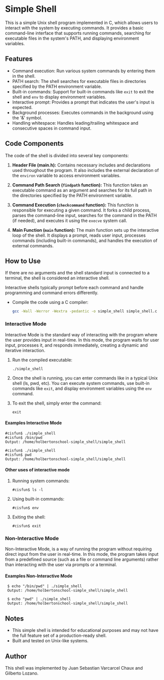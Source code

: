 # Simple Shell

This is a simple Unix shell program implemented in C, which allows users to interact with the system by executing commands. It provides a basic command-line interface that supports running commands, searching for executable files in the system's PATH, and displaying environment variables.

## Features

- Command execution: Run various system commands by entering them in the shell.
- PATH search: The shell searches for executable files in directories specified by the PATH environment variable.
- Built-in commands: Support for built-in commands like `exit` to exit the shell and `env` to display environment variables.
- Interactive prompt: Provides a prompt that indicates the user's input is expected.
- Background processes: Executes commands in the background using the '&' symbol.
- Handling whitespace: Handles leading/trailing whitespace and consecutive spaces in command input.

## Code Components

The code of the shell is divided into several key components:

1. **Header File (main.h):** Contains necessary includes and declarations used throughout the program. It also includes the external declaration of the `environ` variable to access environment variables.

2. **Command Path Search (`findpath` function):** This function takes an executable command as an argument and searches for its full path in the directories specified by the PATH environment variable.

3. **Command Execution (`checkcommand` function):** This function is responsible for executing a given command. It forks a child process, parses the command-line input, searches for the command in the PATH (if needed), and executes it using the `execve` system call.

4. **Main Function (`main` function):** The main function sets up the interactive loop of the shell. It displays a prompt, reads user input, processes commands (including built-in commands), and handles the execution of external commands.

## How to Use

If there are no arguments and the shell standard input is connected to a terminal, the shell is considered an interactive shell.

Interactive shells typically prompt before each command and handle programming and command errors differently.

- Compile the code using a C compiler:
   ```bash
   gcc -Wall -Werror -Wextra -pedantic -o simple_shell simple_shell.c

### Interactive Mode

Interactive Mode is the standard way of interacting with the program where the user provides input in real-time. In this mode, the program waits for user input, processes it, and responds immediately, creating a dynamic and iterative interaction.

1.  Run the compiled executable:
    
    `./simple_shell` 
    
2.  Once the shell is running, you can enter commands like in a typical Unix shell (ls, pwd, etc). You can execute system commands, use built-in commands like `exit`, and display environment variables using the `env` command.
    
3.  To exit the shell, simply enter the command:
    
    `exit` 

#### Examples Interactive Mode

    #cisfun$ ./simple_shell
    #cisfun$ /bin/pwd
    Output: /home/holbertonschool-simple_shell/simple_shell

    #cisfun$ ./simple_shell
    #cisfun$ pwd
    Output: /home/holbertonschool-simple_shell/simple_shell

#### Other uses of interactive mode

1.  Running system commands:
    
    `#cisfun$ ls -l` 
    
2.  Using built-in commands:

    `#cisfun$ env` 
    
3.  Exiting the shell:

    `#cisfun$ exit` 
    

### Non-Interactive Mode

Non-Interactive Mode, is a way of running the program without requiring direct input from the user in real-time. In this mode, the program takes input from a predefined source (such as a file or command line arguments) rather than interacting with the user via prompts or a terminal.

#### Examples Non-Interactive Mode

```
 $ echo "/bin/pwd" | ./simple_shell
 Output: /home/holbertonschool-simple_shell/simple_shell

 $ echo "pwd" | ./simple_shell
 Output: /home/holbertonschool-simple_shell/simple_shell
```

## Notes

-   This simple shell is intended for educational purposes and may not have the full feature set of a production-ready shell.
-   Built and tested on Unix-like systems.

## Author

This shell was implemented by Juan Sebastian Varcarcel Chaux and Gilberto Lozano. 
